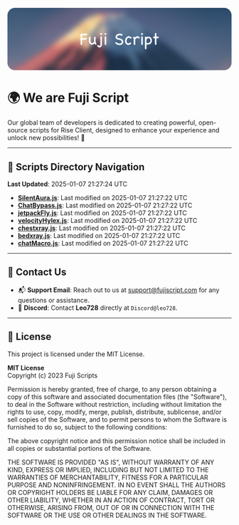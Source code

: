 ![Banner](.github/b.webp)

# 🌍 **We are Fuji Script**

Our global team of developers is dedicated to creating powerful, open-source scripts for Rise Client, designed to enhance your experience and unlock new possibilities! 🌟

---
<!-- SCRIPTS_NAVIGATION_START -->
## 📂 **Scripts Directory Navigation**

**Last Updated**: 2025-01-07 21:27:24 UTC

- **[SilentAura.js](scripts/SilentAura.js)**: Last modified on 2025-01-07 21:27:22 UTC
- **[ChatBypass.js](scripts/ChatBypass.js)**: Last modified on 2025-01-07 21:27:22 UTC
- **[jetpackFly.js](scripts/jetpackFly.js)**: Last modified on 2025-01-07 21:27:22 UTC
- **[velocityHylex.js](scripts/velocityHylex.js)**: Last modified on 2025-01-07 21:27:22 UTC
- **[chestxray.js](scripts/chestxray.js)**: Last modified on 2025-01-07 21:27:22 UTC
- **[bedxray.js](scripts/bedxray.js)**: Last modified on 2025-01-07 21:27:22 UTC
- **[chatMacro.js](scripts/chatMacro.js)**: Last modified on 2025-01-07 21:27:22 UTC

<!-- SCRIPTS_NAVIGATION_END -->

---

## 💬 **Contact Us**  
- 📬 **Support Email**: Reach out to us at [support@fujiscript.com](mailto:support@fujiscript.com) for any questions or assistance.  
- 💬 **Discord**: Contact **Leo728** directly at `Discord@leo728`.

---

## 📜 **License**

This project is licensed under the MIT License.  

**MIT License**  
Copyright (c) 2023 Fuji Scripts  

Permission is hereby granted, free of charge, to any person obtaining a copy of this software and associated documentation files (the "Software"), to deal in the Software without restriction, including without limitation the rights to use, copy, modify, merge, publish, distribute, sublicense, and/or sell copies of the Software, and to permit persons to whom the Software is furnished to do so, subject to the following conditions:  

The above copyright notice and this permission notice shall be included in all copies or substantial portions of the Software.  

THE SOFTWARE IS PROVIDED "AS IS", WITHOUT WARRANTY OF ANY KIND, EXPRESS OR IMPLIED, INCLUDING BUT NOT LIMITED TO THE WARRANTIES OF MERCHANTABILITY, FITNESS FOR A PARTICULAR PURPOSE AND NONINFRINGEMENT. IN NO EVENT SHALL THE AUTHORS OR COPYRIGHT HOLDERS BE LIABLE FOR ANY CLAIM, DAMAGES OR OTHER LIABILITY, WHETHER IN AN ACTION OF CONTRACT, TORT OR OTHERWISE, ARISING FROM, OUT OF OR IN CONNECTION WITH THE SOFTWARE OR THE USE OR OTHER DEALINGS IN THE SOFTWARE.  
